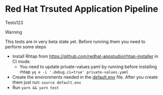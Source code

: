 # Red Hat Trsuted Application Pipeline 
Tests123

> [!WARNING]  
> This tests are in very beta state yet. Before running them you need to perform some steps

* Install Rhtap from https://github.com/redhat-appstudio/rhtap-installer in CI mode. 
    * You need to update private-values.yaml by running before installing rhtap `yq e -i '.debug.ci=true' private-values.yaml`
* Create the environments needed in the [default.env](./default.env) file. After you create them just run: `source default.env`
* Run `yarn && yarn test`
